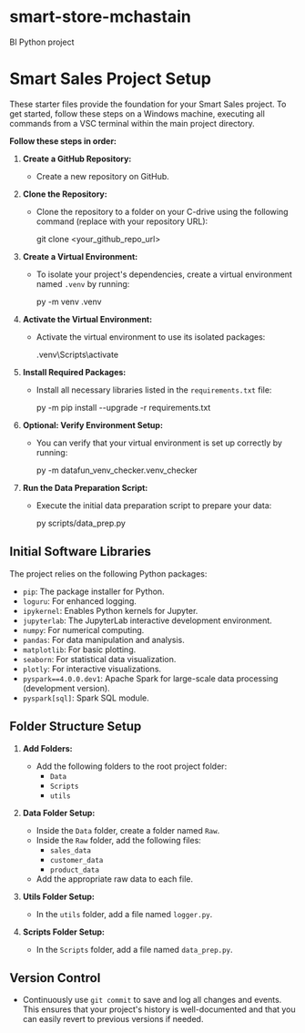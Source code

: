 # smart-store-mchastain
BI Python project
# Smart Sales Project Setup

These starter files provide the foundation for your Smart Sales project. To get started, follow these steps on a Windows machine, executing all commands from a VSC terminal within the main project directory.

**Follow these steps in order:**

1.  **Create a GitHub Repository:**
    * Create a new repository on GitHub.

2.  **Clone the Repository:**
    * Clone the repository to a folder on your C-drive using the following command (replace with your repository URL):
       
        git clone <your_github_repo_url>
      

3.  **Create a Virtual Environment:**
    * To isolate your project's dependencies, create a virtual environment named `.venv` by running:
      
        py -m venv .venv
    

4.  **Activate the Virtual Environment:**
    * Activate the virtual environment to use its isolated packages:
     
        .venv\Scripts\activate
     

5.  **Install Required Packages:**
    * Install all necessary libraries listed in the `requirements.txt` file:
        
        py -m pip install --upgrade -r requirements.txt
       

6.  **Optional: Verify Environment Setup:**
    * You can verify that your virtual environment is set up correctly by running:
       
        py -m datafun_venv_checker.venv_checker
       

7.  **Run the Data Preparation Script:**
    * Execute the initial data preparation script to prepare your data:
        
        py scripts/data_prep.py
        

## Initial Software Libraries

The project relies on the following Python packages:

* `pip`: The package installer for Python.
* `loguru`: For enhanced logging.
* `ipykernel`: Enables Python kernels for Jupyter.
* `jupyterlab`: The JupyterLab interactive development environment.
* `numpy`: For numerical computing.
* `pandas`: For data manipulation and analysis.
* `matplotlib`: For basic plotting.
* `seaborn`: For statistical data visualization.
* `plotly`: For interactive visualizations.
* `pyspark==4.0.0.dev1`: Apache Spark for large-scale data processing (development version).
* `pyspark[sql]`: Spark SQL module.

## Folder Structure Setup

1.  **Add Folders:**
    * Add the following folders to the root project folder:
        * `Data`
        * `Scripts`
        * `utils`

2.  **Data Folder Setup:**
    * Inside the `Data` folder, create a folder named `Raw`.
    * Inside the `Raw` folder, add the following files:
        * `sales_data`
        * `customer_data`
        * `product_data`
    * Add the appropriate raw data to each file.

3.  **Utils Folder Setup:**
    * In the `utils` folder, add a file named `logger.py`.

4.  **Scripts Folder Setup:**
    * In the `Scripts` folder, add a file named `data_prep.py`.

## Version Control

* Continuously use `git commit` to save and log all changes and events. This ensures that your project's history is well-documented and that you can easily revert to previous versions if needed.